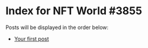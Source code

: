 # Index for NFT World #3855
Posts will be displayed in the order below:

- [Your first post](./001-first.md)

